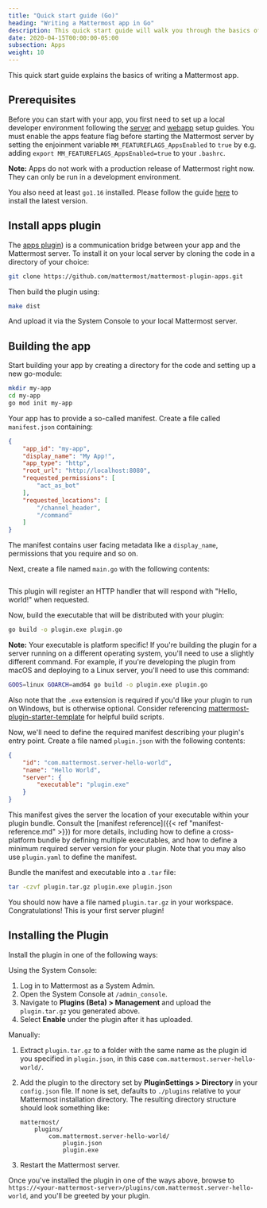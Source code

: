 ```yaml
---
title: "Quick start guide (Go)"
heading: "Writing a Mattermost app in Go"
description: This quick start guide will walk you through the basics of writing a Mattermost app in Go."
date: 2020-04-15T00:00:00-05:00
subsection: Apps
weight: 10
---
```


This quick start guide explains the basics of writing a Mattermost app.

## Prerequisites

Before you can start with your app, you first need to set up a local developer environment following the [server](/contribute/server/developer-setup/) and [webapp](/contribute/webapp/developer-setup/) setup guides. You must enable the apps feature flag before starting the Mattermost server by setting the enjoinment variable `MM_FEATUREFLAGS_AppsEnabled` to `true` by e.g. adding `export MM_FEATUREFLAGS_AppsEnabled=true` to your `.bashrc`.

**Note:** Apps do not work with a production release of Mattermost right now. They can only be run in a development environment.

You also need at least `go1.16` installed. Please follow the guide [here](https://golang.org/doc/install) to install the latest version.

## Install apps plugin

The [apps plugin](https://github.com/mattermost/mattermost-plugin-apps)) is a communication bridge between your app and the Mattermost server. To install it on your local server by cloning the code in a directory of your choice:

```bash
git clone https://github.com/mattermost/mattermost-plugin-apps.git
```

Then build the plugin using:
```bash
make dist
```

And upload it via the System Console to your local Mattermost server.

## Building the app

Start building your app by creating a directory for the code and setting up a new go-module:

```bash
mkdir my-app
cd my-app
go mod init my-app
```

Your app has to provide a so-called manifest. Create a file called `manifest.json` containing:

```json
{
	"app_id": "my-app",
	"display_name": "My App!",
	"app_type": "http",
	"root_url": "http://localhost:8080",
	"requested_permissions": [
		"act_as_bot"
	],
	"requested_locations": [
		"/channel_header",
		"/command"
	]
}
```

The manifest contains user facing metadata like a `display_name`, permissions that you require and so on.

Next, create a file named `main.go` with the following contents:

```go


```

This plugin will register an HTTP handler that will respond with "Hello, world!" when requested.

Now, build the executable that will be distributed with your plugin:

```bash
go build -o plugin.exe plugin.go
```

**Note:** Your executable is platform specific! If you're building the plugin for a server running on a different operating system, you'll need to use a slightly different command. For example, if you're developing the plugin from macOS and deploying to a Linux server, you'll need to use this command:

```bash
GOOS=linux GOARCH=amd64 go build -o plugin.exe plugin.go
```

Also note that the `.exe` extension is required if you'd like your plugin to run on Windows, but is otherwise optional. Consider referencing [mattermost-plugin-starter-template](https://github.com/mattermost/mattermost-plugin-starter-template) for helpful build scripts.

Now, we'll need to define the required manifest describing your plugin's entry point. Create a file named `plugin.json` with the following contents:

```json
{
    "id": "com.mattermost.server-hello-world",
    "name": "Hello World",
    "server": {
        "executable": "plugin.exe"
    }
}
```

This manifest gives the server the location of your executable within your plugin bundle. Consult the [manifest reference]({{< ref "manifest-reference.md" >}}) for more details, including how to define a cross-platform bundle by defining multiple executables, and how to define a minimum required server version for your plugin. Note that you may also use `plugin.yaml` to define the manifest.

Bundle the manifest and executable into a `.tar` file:

```bash
tar -czvf plugin.tar.gz plugin.exe plugin.json
```

You should now have a file named `plugin.tar.gz` in your workspace. Congratulations! This is your first server plugin!

## Installing the Plugin

Install the plugin in one of the following ways:

Using the System Console:

1. Log in to Mattermost as a System Admin.
2. Open the System Console at `/admin_console`.
3. Navigate to **Plugins (Beta) > Management** and upload the `plugin.tar.gz` you generated above.
4. Select **Enable** under the plugin after it has uploaded.

Manually:

1. Extract `plugin.tar.gz` to a folder with the same name as the plugin id you specified in `plugin.json`, in this case `com.mattermost.server-hello-world/`.
2. Add the plugin to the directory set by **PluginSettings > Directory** in your `config.json` file. If none is set, defaults to `./plugins` relative to your Mattermost installation directory. The resulting directory structure should look something like:

    ```
    mattermost/
        plugins/
            com.mattermost.server-hello-world/
                plugin.json
                plugin.exe
    ```
3. Restart the Mattermost server.

Once you've installed the plugin in one of the ways above, browse to `https://<your-mattermost-server>/plugins/com.mattermost.server-hello-world`, and you'll be greeted by your plugin.
